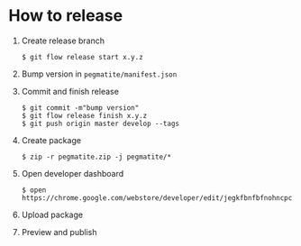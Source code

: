 # How to release

1. Create release branch

    ```
    $ git flow release start x.y.z
    ```

2. Bump version in `pegmatite/manifest.json`
3. Commit and finish release

    ```
    $ git commit -m"bump version"
    $ git flow release finish x.y.z
    $ git push origin master develop --tags
    ```

4. Create package

    ```
    $ zip -r pegmatite.zip -j pegmatite/*
    ```

5. Open developer dashboard

    ```
    $ open https://chrome.google.com/webstore/developer/edit/jegkfbnfbfnohncpcfcimepibmhlkldo
    ```

6. Upload package
7. Preview and publish
